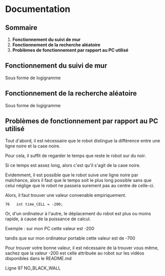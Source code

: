 # Documentation

## Sommaire
1. **Fonctionnement du suivi de mur**
2. **Fonctionnement de la recherche aléatoire**
3. **Problèmes de fonctionnement par rapport au PC utilisé**

## Fonctionnement du suivi de mur
Sous forme de logigramme



## Fonctionnement de la recherche aléatoire
Sous forme de logigramme



## Problèmes de fonctionnement par rapport au PC utilisé

Tout d'abord, il est nécessaire que le robot distingue la différence entre une ligne noire et la case noire.

Pour cela, il suffit de regarder le temps que reste le robot sur du noir.

Si ce temps est assez long, alors c'est qu'il s'agit de la case noire.

Evidemment, il est possible que le robot suive une ligne noire par malchance, alors il faut que le temps soit le plus long possible sans que celui néglige que le robot ne passera surement pas au centre de celle-ci.

Alors, il faut trouver une valeur convenable empiriquement.

`76   int time_CELL = -200;`

Or, d'un ordinateur à l'autre, le déplacement du robot est plus ou moins rapide, à cause de la puissance de calcul.

Exemple : sur mon PC cette valeur est -200

tandis que sur mon ordinateur portable cette valeur est de -700

Pour trouver votre bonne valeur, il est nécessaire de la trouver vous même, sachez que la valeur -200 est celle attribuée au robot sur les vidéos disponibles dans le README.md

Ligne 97 NO_BLACK_WALL

